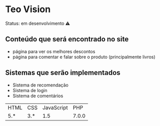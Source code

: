# Teo Vision

Status: em desenvolvimento ⚠️

## Conteúdo que será encontrado no site

+ página para ver os melhores descontos
+ página para comentar e falar sobre o produto (principalmente livros)

## Sistemas que serão implementados

+ Sistema de recomendação
+ Sistema de login
+ Sistema de comentários

<table>
    <tr>
    <td>HTML</td>
    <td>CSS</td>
    <td>JavaScript</td>
    <td>PHP</td>
    </tr>
    <tr>
    <td>5.*</td>
    <td>3.*</td>
    <td>1.5</td>
    <td>7.0.0</td>
    </tr>
</table>
